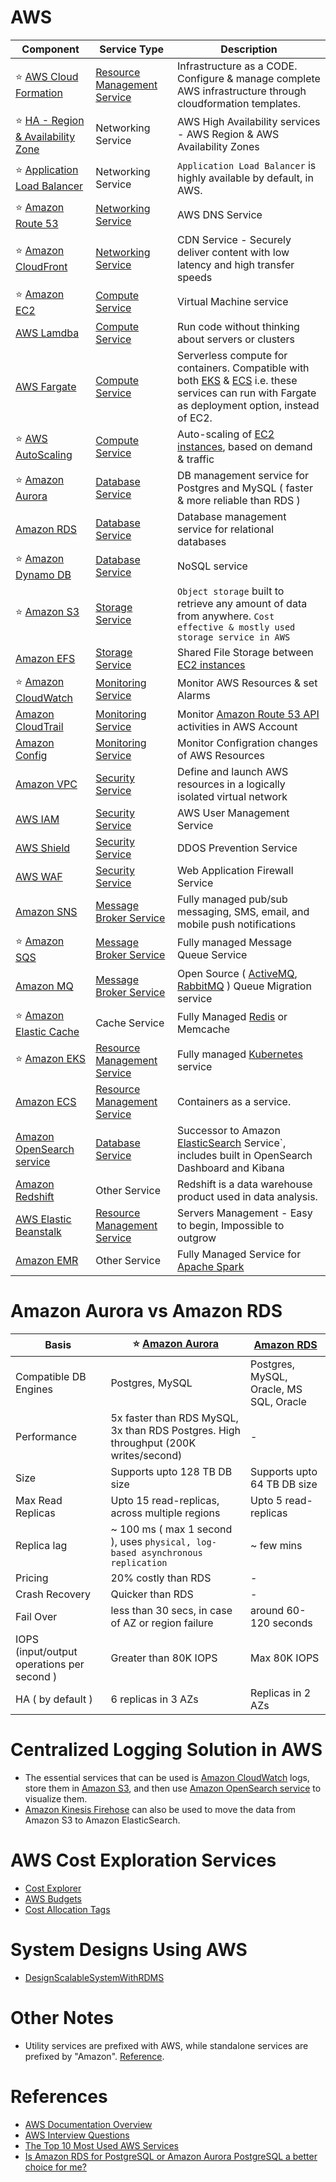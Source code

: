 
# AWS

Component| Service Type                                           | Description                                                                                                                                                          |
-----------|--------------------------------------------------------|----------------------------------------------------------------------------------------------------------------------------------------------------------------------|
:star: [AWS Cloud Formation](AWSResourceMgmtServices/CloudFormation/AWSCloudFormation.md) | [Resource Management Service](AWSResourceMgmtServices) | Infrastructure as a CODE. Configure & manage complete AWS infrastructure through cloudformation templates.                                                           |
:star: [HA - Region & Availability Zone](NetworkingAndContentDelivery/HA-Region-AZ.md)| Networking Service                                | AWS High Availability services - AWS Region & AWS Availability Zones                                                                                                 |
:star: [Application Load Balancer](https://docs.aws.amazon.com/elasticloadbalancing/latest/application/introduction.html)| Networking Service                                     | `Application Load Balancer` is highly available by default, in AWS.                                                                                                  |
:star: [Amazon Route 53](NetworkingAndContentDelivery/AmazonRoute53.md)| [Networking Service](NetworkingAndContentDelivery)               | AWS DNS Service                                                                                                                                                      |
:star: [Amazon CloudFront](NetworkingAndContentDelivery/AmazonCloudFront.md) | [Networking Service](NetworkingAndContentDelivery)               | CDN Service - Securely deliver content with low latency and high transfer speeds                                                                                     |
:star: [Amazon EC2](ComputeServices/AmazonEC2.md) | [Compute Service](ComputeServices)                     | Virtual Machine service                                                                                                                                              |
[AWS Lamdba](ComputeServices/AWSLambda.md) | [Compute Service](ComputeServices)                     | Run code without thinking about servers or clusters                                                                                                                  |
[AWS Fargate ](ComputeServices/AWSFargate.md) | [Compute Service](ComputeServices) | Serverless compute for containers. Compatible with both [EKS](EKS.md) & [ECS](ECS.md) i.e. these services can run with Fargate as deployment option, instead of EC2. |
:star: [AWS AutoScaling](AWSResourceMgmtServices/AWSAutoScaling.md) | [Compute Service](ComputeServices)                     | Auto-scaling of [EC2 instances](ComputeServices/AmazonEC2.md), based on demand & traffic                                                                             |
:star: [Amazon Aurora](DatabaseServices/AmazonAurora.md) | [Database Service](DatabaseServices)                   | DB management service for Postgres and MySQL ( faster & more reliable than RDS )                                                                                     |
[Amazon RDS](DatabaseServices/AmazonRDS.md) | [Database Service](DatabaseServices)                   | Database management service for relational databases                                                                                                                 |
:star: [Amazon Dynamo DB](DatabaseServices/AmazonDynamoDB.md) | [Database Service](DatabaseServices)                   | NoSQL service                                                                                                                                                        |
:star: [Amazon S3](StorageServices/AmazonS3.md) | [Storage Service](StorageServices)                     | `Object storage` built to retrieve any amount of data from anywhere. `Cost effective & mostly used storage service in AWS`                                           |
[Amazon EFS](StorageServices/AmazonEFS.md) | [Storage Service](StorageServices)                     | Shared File Storage between [EC2 instances](ComputeServices/AmazonEC2.md)                                                                                            |
:star: [Amazon CloudWatch](MonitoringServices/AmazonCloudWatch.md) | [Monitoring Service](MonitoringServices)               | Monitor AWS Resources & set Alarms                                                                                                                                   |
[Amazon CloudTrail](MonitoringServices/AWSCloudTrail.md) | [Monitoring Service](MonitoringServices)               | Monitor [Amazon Route 53 API](NetworkingAndContentDelivery/AmazonRoute53.md) activities in AWS Account                                                               |
[Amazon Config](MonitoringServices/AWSConfig.md) | [Monitoring Service](MonitoringServices)               | Monitor Configration changes of AWS Resources                                                                                                                        |
[Amazon VPC](SecurityAndIdentityServices/AmazonVPC.md) | [Security Service](SecurityAndIdentityServices)                   | Define and launch AWS resources in a logically isolated virtual network                                                                                              |
[AWS IAM](SecurityAndIdentityServices/AWSIAM.md) | [Security Service](SecurityAndIdentityServices)                                       | AWS User Management Service                                                                                                                                          |
[AWS Shield](SecurityAndIdentityServices/AWSShield.md) | [Security Service](SecurityAndIdentityServices)                                       | DDOS Prevention Service                                                                                                                                              |
[AWS WAF](SecurityAndIdentityServices/AWSWAF.md) | [Security Service](SecurityAndIdentityServices)                                       | Web Application Firewall Service                                                                                                                                     |
[Amazon SNS](MessageBrokerServices/AmazonSNS.md) | [Message Broker Service](MessageBrokerServices)        | Fully managed pub/sub messaging, SMS, email, and mobile push notifications                                                                                           |
:star: [Amazon SQS](MessageBrokerServices/AmazonSQS.md) | [Message Broker Service](MessageBrokerServices)        | Fully managed Message Queue Service                                                                                                                                  |
[Amazon MQ](MessageBrokerServices/AmazonMQ.md) | [Message Broker Service](MessageBrokerServices)        | Open Source ( [ActiveMQ](../MessageBrokers/ActiveMQ.md), [RabbitMQ](../MessageBrokers/RabbitMQ.md) ) Queue Migration service                                         |
:star: [Amazon Elastic Cache](https://aws.amazon.com/elasticache/) | Cache Service                                          | Fully Managed [Redis](../Redis/ReadMe.md) or Memcache                                                                                                                |
:star: [Amazon EKS](AWSResourceMgmtServices/AmazonEKS.md) | [Resource Management Service](AWSResourceMgmtServices) | Fully managed [Kubernetes](../DevOps/Kubernates.md) service                                                                                                          |
[Amazon ECS](AWSResourceMgmtServices/AmazonECS.md) | [Resource Management Service](AWSResourceMgmtServices) | Containers as a service.                                                                                                                                             |
[Amazon OpenSearch service](https://aws.amazon.com/opensearch-service/) | [Database Service](DatabaseServices)                   | Successor to Amazon [ElasticSearch](../ElasticSearch) Service`, includes built in OpenSearch Dashboard and Kibana                                                    |
[Amazon Redshift](https://aws.amazon.com/redshift/) | Other Service                                          | Redshift is a data warehouse product used in data analysis.                                                                                                          |
[AWS Elastic Beanstalk](https://aws.amazon.com/elasticbeanstalk/) | [Resource Management Service](AWSResourceMgmtServices) | Servers Management - Easy to begin, Impossible to outgrow                                                                                                            |
[Amazon EMR](ComputeServices/AmazonEMR.md) | Other Service                                          | Fully Managed Service for [Apache Spark](../BigDataTools/ApacheSpark.md)                                                                                                          |


# Amazon Aurora vs Amazon RDS

| Basis                                      | :star: [Amazon Aurora](DatabaseServices/AmazonAurora.md)                             | [Amazon RDS](DatabaseServices/AmazonRDS.md) |
|--------------------------------------------|--------------------------------------------------------------------------------------|---------------------------------------------|
| Compatible DB Engines                      | Postgres, MySQL                                                                      | Postgres, MySQL, Oracle, MS SQL, Oracle     |
| Performance                                | 5x faster than RDS MySQL, 3x than RDS Postgres. High throughput (200K writes/second) | -                                           |
| Size                                       | Supports upto 128 TB DB size                                                         | Supports upto 64 TB DB size                 |
| Max Read Replicas                          | Upto 15 read-replicas, across multiple regions                                       | Upto 5 read-replicas                        |
| Replica lag                                | ~ 100 ms ( max 1 second ), uses `physical, log-based asynchronous replication`       | ~ few mins                                  |
| Pricing                                    | 20% costly than RDS                                                                  | -                                           |
| Crash Recovery                             | Quicker than RDS                                                                     | -                                           |
| Fail Over                                  | less than 30 secs, in case of AZ or region failure                                   | around 60-120 seconds                       |
| IOPS (input/output operations per second ) | Greater than 80K IOPS                                                                | Max 80K IOPS                                |
| HA ( by default )                          | 6 replicas in 3 AZs                                                                  | Replicas in 2 AZs                           |

# Centralized Logging Solution in AWS
- The essential services that can be used is [Amazon CloudWatch](MonitoringServices/AmazonCloudWatch.md) logs, store them in [Amazon S3](StorageServices/AmazonS3.md), and then use [Amazon OpenSearch service](https://aws.amazon.com/opensearch-service/) to visualize them. 
- [Amazon Kinesis Firehose](https://aws.amazon.com/kinesis/data-firehose/) can also be used to move the data from Amazon S3 to Amazon ElasticSearch.

# AWS Cost Exploration Services
- [Cost Explorer](https://aws.amazon.com/aws-cost-management/aws-cost-explorer/)
- [AWS Budgets](https://aws.amazon.com/aws-cost-management/aws-budgets/)
- [Cost Allocation Tags](https://docs.aws.amazon.com/awsaccountbilling/latest/aboutv2/cost-alloc-tags.html)

# System Designs Using AWS
- [DesignScalableSystemWithRDMS](../../DesignScalableSystemWithRDMS)

# Other Notes
- Utility services are prefixed with AWS, while standalone services are prefixed by "Amazon". [Reference](https://stackoverflow.com/questions/33125790/why-some-services-are-called-aws-xxx-and-the-others-amazon-xxx).

# References
- [AWS Documentation Overview](https://aws.amazon.com/documentation-overview/)
- [AWS Interview Questions](https://www.simplilearn.com/tutorials/aws-tutorial/aws-interview-questions)
- [The Top 10 Most Used AWS Services](https://insider.ssi-net.com/insights/the-top-10-most-used-aws-services)
- [Is Amazon RDS for PostgreSQL or Amazon Aurora PostgreSQL a better choice for me?](https://aws.amazon.com/blogs/database/is-amazon-rds-for-postgresql-or-amazon-aurora-postgresql-a-better-choice-for-me/)